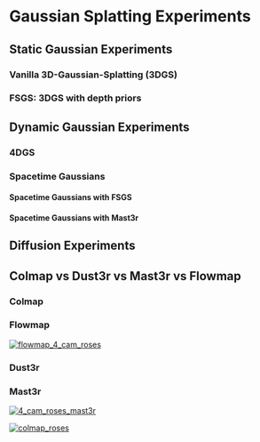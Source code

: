 # Gaussian Splatting Experiments

## Static Gaussian Experiments

### Vanilla 3D-Gaussian-Splatting (3DGS)

### FSGS: 3DGS with depth priors

## Dynamic Gaussian Experiments

### 4DGS

### Spacetime Gaussians
#### Spacetime Gaussians with FSGS 
#### Spacetime Gaussians with Mast3r

## Diffusion Experiments

## Colmap vs Dust3r vs Mast3r vs Flowmap
### Colmap
### Flowmap
[![flowmap_4_cam_roses](https://github.com/user-attachments/assets/26284a83-fd93-4de3-b924-1396e8c7847d)](https://youtu.be/9_5DGcGhbrA)
### Dust3r
### Mast3r
[![4_cam_roses_mast3r](https://github.com/user-attachments/assets/08d840b5-696e-4b73-a9b7-cf7369d02fd8)](https://youtu.be/EXme5P8LEPc)

[![colmap_roses](https://github.com/user-attachments/assets/16885afe-2090-49a1-833c-4ce6606339ab)](https://github.com/user-attachments/assets/b7082b89-8101-441f-9ed0-3dd930ae529a)
